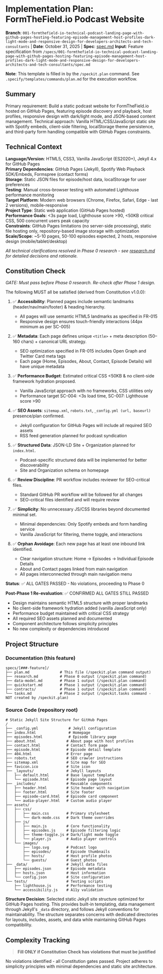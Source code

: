 # Implementation Plan: FormTheField.io Podcast Website

**Branch**: `001-formthefield-io-technical-podcast-landing-page-with-github-pages-hosting-featuring-episode-management-host-profiles-dark-light-mode-and-responsive-design-for-developers-architects-and-tech-consultants` | **Date**: October 31, 2025 | **Spec**: [spec.md](spec.md)
**Input**: Feature specification from `/specs/001-formthefield-io-technical-podcast-landing-page-with-github-pages-hosting-featuring-episode-management-host-profiles-dark-light-mode-and-responsive-design-for-developers-architects-and-tech-consultants/spec.md`

**Note**: This template is filled in by the `/speckit.plan` command. See `.specify/templates/commands/plan.md` for the execution workflow.

## Summary

Primary requirement: Build a static podcast website for FormTheField.io hosted on GitHub Pages, featuring episode discovery and playback, host profiles, responsive design with dark/light mode, and JSON-based content management. Technical approach: Vanilla HTML/CSS/JavaScript static site with Spotify embeds, client-side filtering, localStorage theme persistence, and third-party form handling compatible with GitHub Pages constraints.

## Technical Context

**Language/Version**: HTML5, CSS3, Vanilla JavaScript (ES2020+), Jekyll 4.x for GitHub Pages  
**Primary Dependencies**: GitHub Pages (Jekyll), Spotify Web Playback SDK/Embeds, Formspree (contact forms)  
**Storage**: Static JSON files for episode/host data, localStorage for user preferences  
**Testing**: Manual cross-browser testing with automated Lighthouse performance monitoring  
**Target Platform**: Modern web browsers (Chrome, Firefox, Safari, Edge - last 2 versions), mobile-responsive  
**Project Type**: Static web application (GitHub Pages hosted)  
**Performance Goals**: <3s page load, Lighthouse score >90, <50KB critical CSS, 500 concurrent users peak capacity  
**Constraints**: GitHub Pages limitations (no server-side processing), static file hosting only, repository-based image storage with optimization  
**Scale/Scope**: ~5-10 pages, 50-100 episodes expected, 2 hosts, responsive design (mobile/tablet/desktop)

*All technical clarifications resolved in Phase 0 research - see [research.md](research.md) for detailed decisions and rationale.*

## Constitution Check

*GATE: Must pass before Phase 0 research. Re-check after Phase 1 design.*

The following MUST all be satisfied (derived from Constitution v1.0.0):

1. ✅ **Accessibility**: Planned pages include semantic landmarks (header/nav/main/footer) & heading hierarchy.
   - All pages will use semantic HTML5 landmarks as specified in FR-015
   - Responsive design ensures touch-friendly interactions (44px minimum as per SC-005)

2. ✅ **Metadata**: Each page defines unique `<title>` + meta description (50–160 chars) + canonical URL strategy.
   - SEO optimization specified in FR-015 includes Open Graph and Twitter Card meta tags
   - Each page (Home, Episodes, About, Contact, Episode Details) will have unique metadata

3. ✅ **Performance Budget**: Estimated critical CSS <50KB & no client-side framework hydration proposed.
   - Vanilla JavaScript approach with no frameworks, CSS utilities only
   - Performance target SC-004: <3s load time, SC-007: Lighthouse score >90

4. ✅ **SEO Assets**: `sitemap.xml`, `robots.txt`, `_config.yml (url, baseurl)` presence/plan confirmed.
   - Jekyll configuration for GitHub Pages will include all required SEO assets
   - RSS feed generation planned for podcast syndication

5. ✅ **Structured Data**: JSON-LD Site + Organization planned for `index.html`.
   - Podcast-specific structured data will be implemented for better discoverability
   - Site and Organization schema on homepage

6. ✅ **Review Discipline**: PR workflow includes reviewer for SEO-critical files.
   - Standard GitHub PR workflow will be followed for all changes
   - SEO-critical files identified and will require review

7. ✅ **Simplicity**: No unnecessary JS/CSS libraries beyond documented minimal set.
   - Minimal dependencies: Only Spotify embeds and form handling service
   - Vanilla JavaScript for filtering, theme toggle, and interactions

8. ✅ **Orphan Avoidage**: Each new page has at least one inbound link identified.
   - Clear navigation structure: Home → Episodes → Individual Episode Details
   - About and Contact pages linked from main navigation
   - All pages interconnected through main navigation menu

**Status**: ✅ ALL GATES PASSED - No violations, proceeding to Phase 0

**Post-Phase 1 Re-evaluation**: ✅ CONFIRMED ALL GATES STILL PASSED
- Design maintains semantic HTML5 structure with proper landmarks
- No client-side framework hydration added (vanilla JavaScript only)
- Performance budget maintained with critical CSS strategy
- All required SEO assets planned and documented
- Component architecture follows simplicity principles
- No new complexity or dependencies introduced

## Project Structure

### Documentation (this feature)

```text
specs/[###-feature]/
├── plan.md              # This file (/speckit.plan command output)
├── research.md          # Phase 0 output (/speckit.plan command)
├── data-model.md        # Phase 1 output (/speckit.plan command)
├── quickstart.md        # Phase 1 output (/speckit.plan command)
├── contracts/           # Phase 1 output (/speckit.plan command)
└── tasks.md             # Phase 2 output (/speckit.tasks command - NOT created by /speckit.plan)
```

### Source Code (repository root)

```text
# Static Jekyll Site Structure for GitHub Pages
/
├── _config.yml              # Jekyll configuration
├── index.html               # Homepage
├── episodes.html            # Episode library page
├── about.html              # About page with host profiles
├── contact.html            # Contact form page
├── episode.html            # Episode detail template
├── 404.html                # Error page
├── robots.txt              # SEO crawler instructions
├── sitemap.xml             # Site map for SEO
├── favicon.ico             # Site icon
├── _layouts/               # Jekyll layouts
│   ├── default.html        # Base layout template
│   └── episode.html        # Episode page layout
├── _includes/              # Reusable components
│   ├── header.html         # Site header with navigation
│   ├── footer.html         # Site footer
│   ├── episode-card.html   # Episode card component
│   └── audio-player.html   # Custom audio player
├── assets/
│   ├── css/
│   │   ├── main.css        # Primary stylesheet
│   │   └── dark-mode.css   # Dark theme overrides
│   ├── js/
│   │   ├── main.js         # Core functionality
│   │   ├── episodes.js     # Episode filtering logic
│   │   ├── theme-toggle.js # Dark/light mode toggle
│   │   └── player.js       # Audio player controls
│   └── images/
│       ├── logo.svg        # Podcast logo
│       ├── episodes/       # Episode thumbnails
│       ├── hosts/          # Host profile photos
│       └── guests/         # Guest photos
├── _data/                  # Jekyll data files
│   ├── episodes.json       # Episode metadata
│   ├── hosts.json          # Host information
│   └── config.json         # Site configuration
└── tests/                  # Testing scripts
    ├── lighthouse.js       # Performance testing
    └── accessibility.js    # A11y validation
```

**Structure Decision**: Selected static Jekyll site structure optimized for GitHub Pages hosting. This provides built-in templating, data management through Jekyll's `_data` directory, and follows Jekyll conventions for maintainability. The structure separates concerns with dedicated directories for layouts, includes, assets, and data while maintaining GitHub Pages compatibility.

## Complexity Tracking

> **Fill ONLY if Constitution Check has violations that must be justified**

No violations identified - all Constitution gates passed. Project adheres to simplicity principles with minimal dependencies and static site architecture.
